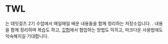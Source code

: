 # TWL

<Today We Learned>는 데잇걸즈 2기 수업에서 매일매일 배운 내용들을 함께 정리하는 저장소입니다.
.
내용을 함께 정리하며 복습도 하고, [깃헙](https://github.com)에서 협업하는 방법도 익히고, 마크다운
사용법에도 익숙해지길 기대합니다.
